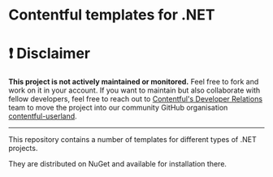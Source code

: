 # Contentful templates for .NET

❗ Disclaimer
=====

**This project is not actively maintained or monitored.** Feel free to fork and work on it in your account. If you want to maintain but also collaborate with fellow developers, feel free to reach out to [Contentful's Developer Relations](mailto:devrel-mkt@contentful.com) team to move the project into our community GitHub organisation [contentful-userland](https://github.com/contentful-userland/).

-----

This repository contains a number of templates for different types of .NET projects.

They are distributed on NuGet and available for installation there.

